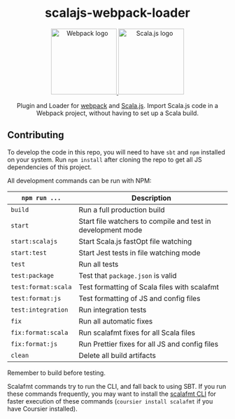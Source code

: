 <div align="center">

# scalajs-webpack-loader

<a href="https://github.com/webpack/webpack">
    <img alt="Webpack logo" src="https://cdn.rawgit.com/webpack/media/e7485eb2/logo/icon.svg" height="150"/>
</a>
<a href="https://github.com/scala-js/scala-js">
    <img alt="Scala.js logo" src="http://www.scala-js.org/assets/img/scala-js-logo.svg" height="150"/>
</a>

Plugin and Loader for [webpack](http://webpack.js.org/) and [Scala.js](https://www.scala-js.org/).
Import Scala.js code in a Webpack project, without having to set up a Scala build.

</div>

## Contributing

To develop the code in this repo, you will need to have `sbt` and `npm` installed on your system. Run `npm install` after cloning the repo to get all JS dependencies of this project.

All development commands can be run with NPM:

| `npm run ...`       | Description                                                 |
| ------------------- | ----------------------------------------------------------- |
| `build`             | Run a full production build                                 |
| `start`             | Start file watchers to compile and test in development mode |
| `start:scalajs`     | Start Scala.js fastOpt file watching                        |
| `start:test`        | Start Jest tests in file watching mode                      |
| `test`              | Run all tests                                               |
| `test:package`      | Test that `package.json` is valid                           |
| `test:format:scala` | Test formatting of Scala files with scalafmt                |
| `test:format:js`    | Test formatting of JS and config files                      |
| `test:integration`  | Run integration tests                                       |
| `fix`               | Run all automatic fixes                                     |
| `fix:format:scala`  | Run scalafmt fixes for all Scala files                      |
| `fix:format:js`     | Run Prettier fixes for all JS and config files              |
| `clean`             | Delete all build artifacts                                  |

Remember to build before testing.

Scalafmt commands try to run the CLI, and fall back to using SBT. If you run these commands frequently, you may want to install the [scalafmt CLI](https://scalameta.org/scalafmt/docs/installation.html#cli) for faster execution of these commands (`coursier install scalafmt` if you have Coursier installed).
